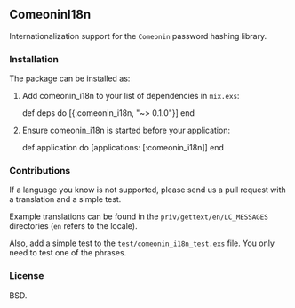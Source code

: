## ComeoninI18n

Internationalization support for the `Comeonin` password hashing library.

### Installation

The package can be installed as:

  1. Add comeonin_i18n to your list of dependencies in `mix.exs`:

        def deps do
          [{:comeonin_i18n, "~> 0.1.0"}]
        end

  2. Ensure comeonin_i18n is started before your application:

        def application do
          [applications: [:comeonin_i18n]]
        end

### Contributions

If a language you know is not supported, please send us a pull request with
a translation and a simple test.

Example translations can be found in the `priv/gettext/en/LC_MESSAGES` directories
(`en` refers to the locale).

Also, add a simple test to the `test/comeonin_i18n_test.exs` file. You only need to
test one of the phrases.

### License

BSD.
